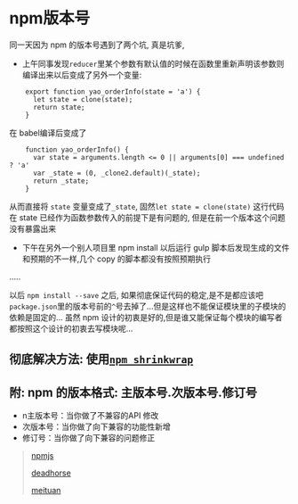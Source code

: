 # npm版本号

同一天因为 npm 的版本号遇到了两个坑, 真是坑爹,

* 上午同事发现`reducer`里某个参数有默认值的时候在函数里重新声明该参数则编译出来以后变成了另外一个变量:

```
    export function yao_orderInfo(state = 'a') {
      let state = clone(state);
      return state;
    }
```

在 babel编译后变成了

```
    function yao_orderInfo() {
      var state = arguments.length <= 0 || arguments[0] === undefined ? 'a'
      var _state = (0, _clone2.default)(_state);
      return _state;
    }
```

从而直接将 `state` 变量变成了`_state`, 固然`let state = clone(state)` 这行代码在 state 已经作为函数参数传入的前提下是有问题的, 但是在前一个版本这个问题没有暴露出来

* 下午在另外一个别人项目里 npm install 以后运行 gulp 脚本后发现生成的文件和预期的不一样,几个 copy 的脚本都没有按照预期执行

.....

以后 `npm install --save` 之后, 如果彻底保证代码的稳定,是不是都应该吧 `package.json`里的版本号前的`^`号去掉了...但是这样也不能保证模块里的子模块的依赖是固定的...
虽然 npm 设计的初衷是好的,但是谁又能保证每个模块的编写者都按照这个设计的初衷去写模块呢...

## 彻底解决方法: 使用[`npm shrinkwrap`](https://docs.npmjs.com/cli/shrinkwrap)

## 附: npm 的版本格式: 主版本号.次版本号.修订号

* n主版本号：当你做了不兼容的API 修改
* 次版本号：当你做了向下兼容的功能性新增
* 修订号：当你做了向下兼容的问题修正

> [npmjs](https://www.npmjs.com/package/semver)
>
> [deadhorse](http://deadhorse.me/nodejs/2014/04/27/semver-in-nodejs.html)
>
> [meituan](http://tech.meituan.com/npm-shrinkwrap.html)
